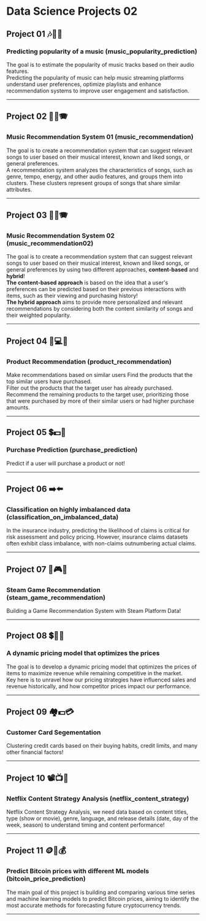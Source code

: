 # Data Science Projects 02

## Project 01 🎶🎸🎻
### Predicting popularity of a music (music_popularity_prediction)
The goal is to estimate the popularity of music tracks based on their audio features.  
Predicting the popularity of music can help music streaming platforms understand user preferences, optimize playlists and enhance recommendation systems to improve
user engagement and satisfaction.

---
## Project 02 🎸🎻🪗
### Music Recommendation System 01 (music_recommendation)
The goal is to create a recommendation system that can suggest relevant songs to user based on their musical interest, known and liked songs, or general preferences.  
A recommendation system analyzes the characteristics of songs, such as genre, tempo, energy, and other audio features, and groups them into clusters. These clusters represent groups of songs that share similar attributes.

---
## Project 03 🎸🎻🪗
### Music Recommendation System 02 (music_recommendation02)
The goal is to create a recommendation system that can suggest relevant songs to user based on their musical interest, known and liked songs, or general preferences by using two different approaches, **content-based** and **hybrid**!  
**The content-based approach** is based on the idea that a user's preferences can be predicted based on their previous interactions with items, such as their viewing and purchasing history!  
**The hybrid approach** aims to provide more personalized and relevant recommendations by considering both the content similarity of songs and their weighted popularity.   

---
## Project 04 🎹💻🎲
### Product Recommendation (product_recommendation)
Make recommendations based on similar users
Find the products that the top similar users have purchased.  
Filter out the products that the target user has already purchased.  
Recommend the remaining products to the target user, prioritizing those that were purchased by more of their similar users or had higher purchase amounts.  

---
## Project 05 💲💵🏦
### Purchase Prediction (purchase_prediction)
Predict if a user will purchase a product or not!

---
## Project 06 ➡️⬅️
### Classification on highly imbalanced data (classification_on_imbalanced_data)
In the insurance industry, predicting the likelihood of claims is critical for risk assessment and policy pricing. However, insurance claims datasets often exhibit class imbalance, with non-claims outnumbering actual claims. 

---
## Project 07 🎱🎮🎲
### Steam Game Recommendation (steam_game_recommendation) 
Building a Game Recommendation System with Steam Platform Data!

---
## Project 08 💲💱💸
### A dynamic pricing model that optimizes the prices
The goal is to develop a dynamic pricing model that optimizes the prices of items to maximize revenue while remaining competitive in the market.  
Key here is to unravel how our pricing strategies have influenced sales and revenue historically, and how competitor prices impact our performance.

---
## Project 09 🏘️💵💳
### Customer Card Segementation
Clustering credit cards based on their buying habits, credit limits, and many other financial factors!  

---
## Project 10 📽️📺🍿
### Netflix Content Strategy Analysis (netflix_content_strategy)
Netflix Content Strategy Analysis, we need data based on content titles, type (show or movie), genre, language, and release details (date, day of the week, season) to understand timing and content performance!  

---
## Project 11 🪙💸💰
### Predict Bitcoin prices with different ML models (bitcoin_price_prediction)
The main goal of this project is building and comparing various time series and machine learning models to predict Bitcoin prices, aiming to identify the most accurate methods for forecasting future cryptocurrency trends.

---

